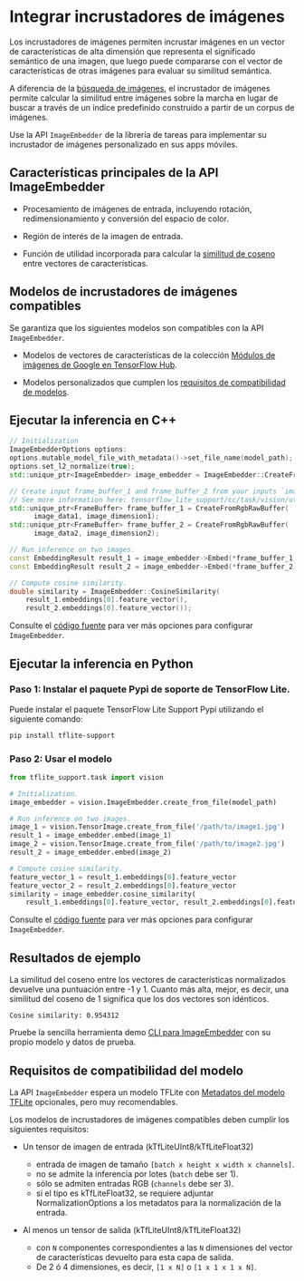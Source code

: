 # Integrar incrustadores de imágenes

Los incrustadores de imágenes permiten incrustar imágenes en un vector de características de alta dimensión que representa el significado semántico de una imagen, que luego puede compararse con el vector de características de otras imágenes para evaluar su similitud semántica.

A diferencia de la [búsqueda de imágenes](https://www.tensorflow.org/lite/inference_with_metadata/task_library/image_searcher), el incrustador de imágenes permite calcular la similitud entre imágenes sobre la marcha en lugar de buscar a través de un índice predefinido construido a partir de un corpus de imágenes.

Use la API `ImageEmbedder` de la librería de tareas para implementar su incrustador de imágenes personalizado en sus apps móviles.

## Características principales de la API ImageEmbedder

- Procesamiento de imágenes de entrada, incluyendo rotación, redimensionamiento y conversión del espacio de color.

- Región de interés de la imagen de entrada.

- Función de utilidad incorporada para calcular la [similitud de coseno](https://en.wikipedia.org/wiki/Cosine_similarity) entre vectores de características.

## Modelos de incrustadores de imágenes compatibles

Se garantiza que los siguientes modelos son compatibles con la API `ImageEmbedder`.

- Modelos de vectores de características de la colección [Módulos de imágenes de Google en TensorFlow Hub](https://tfhub.dev/google/collections/image/1).

- Modelos personalizados que cumplen los [requisitos de compatibilidad de modelos](#model-compatibility-requirements).

## Ejecutar la inferencia en C++

```c++
// Initialization
ImageEmbedderOptions options:
options.mutable_model_file_with_metadata()->set_file_name(model_path);
options.set_l2_normalize(true);
std::unique_ptr<ImageEmbedder> image_embedder = ImageEmbedder::CreateFromOptions(options).value();

// Create input frame_buffer_1 and frame_buffer_2 from your inputs `image_data1`, `image_data2`, `image_dimension1` and `image_dimension2`.
// See more information here: tensorflow_lite_support/cc/task/vision/utils/frame_buffer_common_utils.h
std::unique_ptr<FrameBuffer> frame_buffer_1 = CreateFromRgbRawBuffer(
      image_data1, image_dimension1);
std::unique_ptr<FrameBuffer> frame_buffer_2 = CreateFromRgbRawBuffer(
      image_data2, image_dimension2);

// Run inference on two images.
const EmbeddingResult result_1 = image_embedder->Embed(*frame_buffer_1);
const EmbeddingResult result_2 = image_embedder->Embed(*frame_buffer_2);

// Compute cosine similarity.
double similarity = ImageEmbedder::CosineSimilarity(
    result_1.embeddings[0].feature_vector(),
    result_2.embeddings[0].feature_vector());
```

Consulte el [código fuente](https://github.com/tensorflow/tflite-support/blob/master/tensorflow_lite_support/cc/task/vision/image_embedder.h) para ver más opciones para configurar `ImageEmbedder`.

## Ejecutar la inferencia en Python

### Paso 1: Instalar el paquete Pypi de soporte de TensorFlow Lite.

Puede instalar el paquete TensorFlow Lite Support Pypi utilizando el siguiente comando:

```sh
pip install tflite-support
```

### Paso 2: Usar el modelo

```python
from tflite_support.task import vision

# Initialization.
image_embedder = vision.ImageEmbedder.create_from_file(model_path)

# Run inference on two images.
image_1 = vision.TensorImage.create_from_file('/path/to/image1.jpg')
result_1 = image_embedder.embed(image_1)
image_2 = vision.TensorImage.create_from_file('/path/to/image2.jpg')
result_2 = image_embedder.embed(image_2)

# Compute cosine similarity.
feature_vector_1 = result_1.embeddings[0].feature_vector
feature_vector_2 = result_2.embeddings[0].feature_vector
similarity = image_embedder.cosine_similarity(
    result_1.embeddings[0].feature_vector, result_2.embeddings[0].feature_vector)
```

Consulte el [código fuente](https://github.com/tensorflow/tflite-support/blob/master/tensorflow_lite_support/python/task/vision/image_embedder.py) para ver más opciones para configurar `ImageEmbedder`.

## Resultados de ejemplo

La similitud del coseno entre los vectores de características normalizados devuelve una puntuación entre -1 y 1. Cuanto más alta, mejor, es decir, una similitud del coseno de 1 significa que los dos vectores son idénticos.

```
Cosine similarity: 0.954312
```

Pruebe la sencilla herramienta demo [CLI para ImageEmbedder](https://github.com/tensorflow/tflite-support/tree/master/tensorflow_lite_support/examples/task/vision/desktop#imageembedder) con su propio modelo y datos de prueba.

## Requisitos de compatibilidad del modelo

La API `ImageEmbedder` espera un modelo TFLite con [Metadatos del modelo TFLite](https://www.tensorflow.org/lite/models/convert/metadata) opcionales, pero muy recomendables.

Los modelos de incrustadores de imágenes compatibles deben cumplir los siguientes requisitos:

- Un tensor de imagen de entrada (kTfLiteUInt8/kTfLiteFloat32)

    - entrada de imagen de tamaño `[batch x height x width x channels]`.
    - no se admite la inferencia por lotes (`batch` debe ser 1).
    - sólo se admiten entradas RGB (`channels` debe ser 3).
    - si el tipo es kTfLiteFloat32, se requiere adjuntar NormalizationOptions a los metadatos para la normalización de la entrada.

- Al menos un tensor de salida (kTfLiteUInt8/kTfLiteFloat32)

    - con `N` componentes correspondientes a las `N` dimensiones del vector de características devuelto para esta capa de salida.
    - De 2 ó 4 dimensiones, es decir, `[1 x N]` o `[1 x 1 x 1 x N]`.
